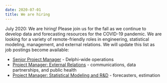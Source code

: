 ```yaml
---
date: 2020-07-01
title: We are hiring
---
```


July 2020: We are hiring! Please join us for the fall as we continue to
develop data and forecasting resources for the COVID-19 pandemic. We are
looking for a variety of remote-friendly roles in engineering, statistical
modeling, management, and external relations. We will update this list as
job postings become available:

- [Senior Project Manager](https://cmu.taleo.net/careersection/2/jobdetail.ftl?job=2015434) - Delphi-wide operations
- [Project Manager: External Relations](https://cmu.taleo.net/careersection/2/jobdetail.ftl?job=2015435) - communications, data partnerships, and public health
- [Project Manager: Statistical Modeling and R&amp;D](https://cmu.taleo.net/careersection/2/jobdetail.ftl?job=2015432) - forecasters, estimation